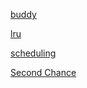 [buddy](buddy_algo.py)

[lru](LRU.py)

[scheduling](scheduling.py)

[Second Chance](second_chance.py)